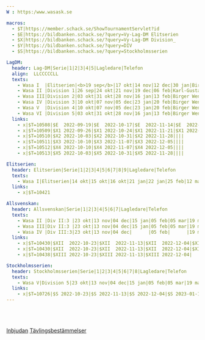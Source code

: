 ```yaml
---
W : https:/www.wasask.se

macros:
  - $T|https://member.schack.se/ShowTournamentServlet?id
  - $E|https://bildbanken.schack.se/?query=Vy-Lag-DM Elitserien
  - $X|https://bildbanken.schack.se/?query=Vy-Lag-DM Division_
  - $Y|https://bildbanken.schack.se/?query=DIV
  - $S|https://bildbanken.schack.se/?query=Stockholmsserien

LagDM:
  header: Lag-DM|Serie|1|2|3|4|5|Lagledare|Telefon
  align:  LLCCCCCLL
  texts:
    - Wasa I  |Elitserien|<b>19 sep</b>|17 okt|14 nov|12 dec|30 jan|Birger Wentzel     |076-701 27 26
    - Wasa II |Division 1|26 sep|24 okt|21 nov|19 dec|06 feb|Karl-Gustav Sjölund|073-645 34 07
    - Wasa III|Division 2|03 okt|31 okt|28 nov|16 jan|13 feb|Birger Wentzel     |076-701 27 26
    - Wasa IV |Division 3|10 okt|07 nov|05 dec|23 jan|20 feb|Birger Wentzel     |076-701 27 26
    - Wasa V  |Division 4|10 okt|07 nov|05 dec|23 jan|20 feb|Birger Wentzel     |076-701 27 26
    - Wasa VI |Division 5|03 okt|31 okt|28 nov|16 jan|13 feb|Birger Wentzel     |076-701 27 26
  links:
    - x|$T=10508|$E  2022-09-19|$E  2022-10-17|$E  2022-11-14|$E  2022-12-12|||
    - x|$T=10509|$X1 2022-09-26|$X1 2022-10-24|$X1 2022-11-21|$X1 2022-12-19|||
    - x|$T=10510|$X2 2022-10-03|$X2 2022-10-31|$X2 2022-11-28||||
    - x|$T=10511|$X3 2022-10-10|$X3 2022-11-07|$X3 2022-12-05||||
    - x|$T=10512|$X4 2022-10-10|$X4 2022-11-07|$X4 2022-12-05||||
    - x|$T=10513|$X5 2022-10-03|$X5 2022-10-31|$X5 2022-11-28||||

Elitserien:
  header: Elitserien|Serie|1|2|3|4|5|6|7|8|9|Lagledare|Telefon
  texts:
    - Wasa I|Elitserien|14 okt|15 okt|16 okt|21 jan|22 jan|25 feb|12 mar|13 mar|14 mar|Birger Wentzel|076-701 27 26
  links:
    - x|$T=10421

Allsvenskan:
  header: Allsvenskan|Serie|1|2|3|4|5|6|7|Lagledare|Telefon
  texts:
    - Wasa II |Div II:3 |23 okt|13 nov|04 dec|15 jan|05 feb|05 mar|19 mar|Birger Wenzel    |076-701 27 26
    - Wasa III|Div II:3 |23 okt|13 nov|04 dec|15 jan|05 feb|05 mar|19 mar|Niclas Hedin     |073-345 16 54
    - Wasa IV |Div III:3|23 okt|13 nov|04 dec|      |05 feb|      |19 mar|Majkel Kokocinski|076-052 60 05
  links:
    - x|$T=10430|$XII  2022-10-23|$XII  2022-11-13|$XII  2022-12-04|$XII 2023-01-15|$XII  2023-02-05|$XII 2023-03-05|$XII  2023-03-19||
    - x|$T=10430|$XII  2022-10-23|$XII  2022-11-13|$XII  2022-12-04|$XII 2023-01-15|$XII  2023-02-05|$XII 2023-03-05|$XII  2023-03-19||
    - x|$T=10438|$XIII 2022-10-23|$XIII 2022-11-13|$XIII 2022-12-04|               |$XIII 2023-02-05|               |$XIII 2023-03-19||

Stockholmsserien:
  header: Stockholmsserien|Serie|1|2|3|4|5|6|7|8|Lagledare|Telefon
  texts:
    - Wasa V|Division 5|23 okt|13 nov|04 dec|15 jan|05 feb|05 mar|19 mar|frirond|David Douhan|
  links:
    - x|$T=10726|$S 2022-10-23|$S 2022-11-13|$S 2022-12-04|$S 2023-01-15|$S 2023-02-05|$S 2023-03-05|$S 2023-03-19
---
```


<TABLE data={LagDM} {macros} />
<TABLE data={Elitserien} {macros} />
<TABLE data={Allsvenskan} {macros} />
<TABLE data={Stockholmsserien} {macros} />

[Inbjudan]({W}/Inbjudan_Lag_DM_2022_2023.pdf)
[Tävlingsbestämmelser]({W}/Tavlingsbestammelser_Lag_DM_2022_2023.pdf)

<script>
  import TABLE from "$lib/TABLE.svelte"
</script>
